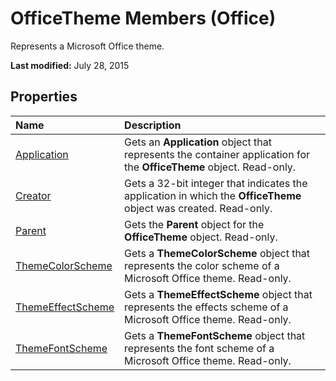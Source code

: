 
# OfficeTheme Members (Office)
Represents a Microsoft Office theme.

 **Last modified:** July 28, 2015


## Properties



|**Name**|**Description**|
|:-----|:-----|
| [Application](7e89da9f-7a17-fc0e-c2fa-1972c1d43570.md)|Gets an  **Application** object that represents the container application for the **OfficeTheme** object. Read-only.|
| [Creator](ad83d655-3cc8-b310-4590-531e9eff35d2.md)|Gets a 32-bit integer that indicates the application in which the  **OfficeTheme** object was created. Read-only.|
| [Parent](a0818510-9bc2-6325-4c9e-91e9496e2879.md)|Gets the  **Parent** object for the **OfficeTheme** object. Read-only.|
| [ThemeColorScheme](149df201-1355-bb65-a3b1-56d2d07fefb1.md)|Gets a  **ThemeColorScheme** object that represents the color scheme of a Microsoft Office theme. Read-only.|
| [ThemeEffectScheme](e8263284-b127-e092-076f-ca88f6eb68f2.md)|Gets a  **ThemeEffectScheme** object that represents the effects scheme of a Microsoft Office theme. Read-only.|
| [ThemeFontScheme](8498aa07-d5d3-6b76-46f4-638ab9366606.md)|Gets a  **ThemeFontScheme** object that represents the font scheme of a Microsoft Office theme. Read-only.|
